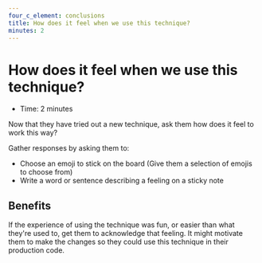 ```yaml
---
four_c_element: conclusions
title: How does it feel when we use this technique?
minutes: 2
---
```


# How does it feel when we use this technique?

- Time: 2 minutes

Now that they have tried out a new technique, ask them how does it feel to work this way?

Gather responses by asking them to:
- Choose an emoji to stick on the board (Give them a selection of emojis to choose from)
- Write a word or sentence describing a feeling on a sticky note


## Benefits
If the experience of using the technique was fun, or easier than what they're used to, get them to acknowledge that feeling. It might motivate them to make the changes so they could use this technique in their production code.

